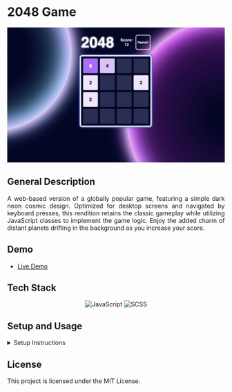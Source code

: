 # 2048 Game

<div align="center">
  <img src="src/images/preview.png" alt="2048 Game" width="600">
</div>

## General Description

<p align="justify">
  A web-based version of a globally popular game, featuring a simple dark neon cosmic design. Optimized for desktop screens and navigated by keyboard presses, this rendition retains the classic gameplay while utilizing JavaScript classes to implement the game logic. Enjoy the added charm of distant planets drifting in the background as you increase your score.
</p>

## Demo

- <a href="https://akozlovska.github.io/2048/" target="_blank">Live Demo</a>

## Tech Stack

<div align="center">
  <img src="https://img.shields.io/badge/JavaScript-F7DF1E?style=for-the-badge&logo=javascript&logoColor=black" alt="JavaScript">
  <img src="https://img.shields.io/badge/SCSS-CC6699?style=for-the-badge&logo=sass&logoColor=white" alt="SCSS">
</div>

## Setup and Usage

<details>
  <summary>Setup Instructions</summary>
  <ol>
    <li>Clone the repository
      <pre><code>git clone https://github.com/akozlovska/2048.git</code></pre>
    </li>
    <li>Navigate to the project directory
      <pre><code>cd 2048</code></pre>
    </li>
    <li>Install dependencies
      <pre><code>npm install</code></pre>
    </li>
    <li>Open the landing page to view it in the browser
      <pre><code>npm start</code></pre>
    </li>
  </ol>
</details>

## License

This project is licensed under the MIT License.
